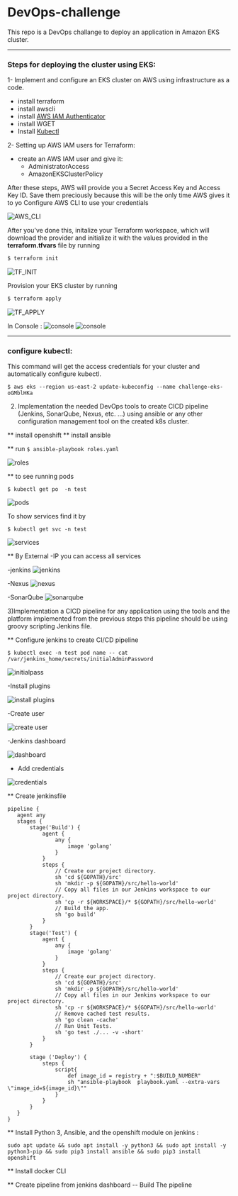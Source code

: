 # DevOps-challenge

This repo is a DevOps challange  to deploy an application in Amazon EKS cluster.

---

### Steps for deploying the cluster using EKS:

1- Implement and configure an EKS cluster on AWS using infrastructure as a code.

* install terraform
* install awscli
* install  [AWS IAM Authenticator](https://docs.aws.amazon.com/eks/latest/userguide/install-aws-iam-authenticator.html)
* install WGET
* Install [Kubectl](https://kubernetes.io/docs/tasks/tools/install-kubectl/)

2- Setting up AWS IAM users for Terraform: 
* create an AWS IAM user and give it:
  * AdministratorAccess
  * AmazonEKSClusterPolicy

After these steps, AWS will provide you a Secret Access Key and Access Key ID. Save them preciously because this will be the only time AWS gives it to yo
Configure AWS CLI to use your credentials

![AWS_CLI](https://github.com/mo7amedsalah/DevOps-challenge/blob/main/images/Screenshot%20from%202020-11-25%2016-50-40.png)

After you've done this, initalize your Terraform workspace, which will download the provider and initialize it with the values provided in the **terraform.tfvars** file by running 
```bash
$ terraform init
``` 

![TF_INIT](https://github.com/mo7amedsalah/DevOps-challenge/blob/main/images/Screenshot%20from%202020-11-25%2016-57-43.png)



Provision your EKS cluster by running 
```bash
$ terraform apply
```

![TF_APPLY](https://github.com/mo7amedsalah/DevOps-challenge/blob/main/images/Screenshot%20from%202020-11-25%2017-47-09.png)


In Console : 
![console](https://github.com/mo7amedsalah/DevOps-challenge/blob/main/images/Screenshot%20from%202020-11-25%2017-48-15.png)
![console](https://github.com/mo7amedsalah/DevOps-challenge/blob/main/images/Screenshot%20from%202020-11-25%2017-49-03.png)

---

### configure kubectl:

This command will get the access credentials for your cluster and automatically configure kubectl.

```
$ aws eks --region us-east-2 update-kubeconfig --name challenge-eks-oGMblHKa
```

2) Implementation the needed DevOps tools to create CICD pipeline (Jenkins, SonarQube, Nexus, etc. ...) using ansible or any other configuration management tool on the created k8s cluster.

** install openshift
** install ansible


** run `$ ansible-playbook roles.yaml`

![roles](https://github.com/mo7amedsalah/DevOps-challenge/blob/main/images/Screenshot%20from%202020-11-25%2018-21-37.png)

** to see running pods

```
$ kubectl get po  -n test
```
![pods](https://github.com/mo7amedsalah/DevOps-challenge/blob/main/images/Screenshot%20from%202020-11-25%2018-23-27.png)

To show services find it by

```
$ kubectl get svc -n test
```
![services](https://github.com/mo7amedsalah/DevOps-challenge/blob/main/images/Screenshot%20from%202020-11-25%2019-10-02.png)

** By External -IP you can access all services

-jenkins
![jenkins](https://github.com/mo7amedsalah/DevOps-challenge/blob/main/images/Screenshot%20from%202020-11-25%2018-25-46.png)

-Nexus
![nexus](https://github.com/mo7amedsalah/DevOps-challenge/blob/main/images/Screenshot%20from%202020-11-25%2018-47-21.png)

-SonarQube
![sonarqube](https://github.com/mo7amedsalah/DevOps-challenge/blob/main/images/Screenshot%20from%202020-11-26%2000-20-40.png)


3)Implementation a CICD pipeline for any application using the tools and the platform implemented from the previous steps this pipeline should be using groovy scripting Jenkins file.

** Configure jenkins to create CI/CD pipeline

```
$ kubectl exec -n test pod name -- cat /var/jenkins_home/secrets/initialAdminPassword
```
![initialpass](https://github.com/mo7amedsalah/DevOps-challenge/blob/main/images/Screenshot%20from%202020-11-25%2019-22-35.png)

-Install plugins

![install plugins](https://github.com/mo7amedsalah/DevOps-challenge/blob/main/images/Screenshot%20from%202020-11-25%2019-24-29.png)

-Create user

![create user](https://github.com/mo7amedsalah/DevOps-challenge/blob/main/images/Screenshot%20from%202020-11-25%2019-25-29.png)

-Jenkins dashboard

![dashboard](https://github.com/mo7amedsalah/DevOps-challenge/blob/main/images/Screenshot%20from%202020-11-25%2019-29-02.png)

- Add credentials

![credentials](https://github.com/mo7amedsalah/DevOps-challenge/blob/main/images/Screenshot%20from%202020-11-26%2003-39-27.png)

** Create jenkinsfile

```
pipeline {
   agent any
   stages {
       stage('Build') {
           agent {
               any {
                   image 'golang'
               }
           }
           steps {
               // Create our project directory.
               sh 'cd ${GOPATH}/src'
               sh 'mkdir -p ${GOPATH}/src/hello-world'
               // Copy all files in our Jenkins workspace to our project directory.               
               sh 'cp -r ${WORKSPACE}/* ${GOPATH}/src/hello-world'
               // Build the app.
               sh 'go build'              
           }    
       }
       stage('Test') {
           agent {
               any {
                   image 'golang'
               }
           }
           steps {                
               // Create our project directory.
               sh 'cd ${GOPATH}/src'
               sh 'mkdir -p ${GOPATH}/src/hello-world'
               // Copy all files in our Jenkins workspace to our project directory.               
               sh 'cp -r ${WORKSPACE}/* ${GOPATH}/src/hello-world'
               // Remove cached test results.
               sh 'go clean -cache'
               // Run Unit Tests.
               sh 'go test ./... -v -short'           
           }
       }
 
       stage ('Deploy') {
           steps {
               script{
                   def image_id = registry + ":$BUILD_NUMBER"
                   sh "ansible-playbook  playbook.yaml --extra-vars \"image_id=${image_id}\""
               }
           }
       }
   }
}

```
** Install Python 3, Ansible, and the openshift module on jenkins :
```
sudo apt update && sudo apt install -y python3 && sudo apt install -y python3-pip && sudo pip3 install ansible && sudo pip3 install openshift

```
** Install docker CLI

** Create pipeline from jenkins dashboard
 -- Build The pipeline
 






